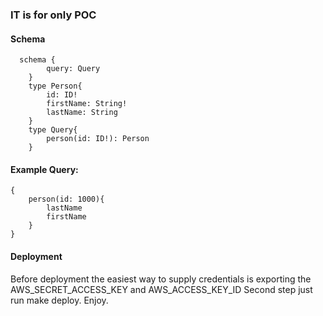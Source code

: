 ### IT is for only POC


#### Schema

```
  schema {
		query: Query
	}
	type Person{
		id: ID!
		firstName: String!
		lastName: String
	}
	type Query{
		person(id: ID!): Person
	}
```

#### Example Query: 

```
{
    person(id: 1000){
        lastName
        firstName
    }
}
```

#### Deployment

Before deployment the easiest way to supply credentials is exporting the AWS_SECRET_ACCESS_KEY and AWS_ACCESS_KEY_ID
Second step just run make deploy. Enjoy.  
